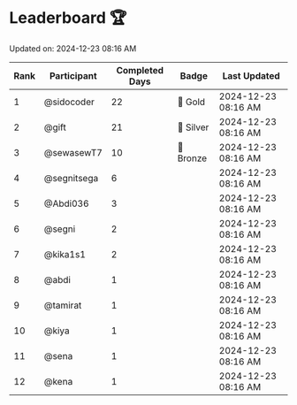 # Leaderboard 🏆

Updated on: 2024-12-23 08:16 AM

| Rank | Participant       | Completed Days | Badge      | Last Updated         |
|------|-------------------|----------------|------------|----------------------|
| 1    | @sidocoder        | 22             | 🏅 Gold     | 2024-12-23 08:16 AM |
| 2    | @gift             | 21             | 🥈 Silver   | 2024-12-23 08:16 AM |
| 3    | @sewasewT7        | 10             | 🥉 Bronze   | 2024-12-23 08:16 AM |
| 4    | @segnitsega       | 6              |            | 2024-12-23 08:16 AM |
| 5    | @Abdi036          | 3              |            | 2024-12-23 08:16 AM |
| 6    | @segni            | 2              |            | 2024-12-23 08:16 AM |
| 7    | @kika1s1          | 2              |            | 2024-12-23 08:16 AM |
| 8    | @abdi             | 1              |            | 2024-12-23 08:16 AM |
| 9    | @tamirat          | 1              |            | 2024-12-23 08:16 AM |
| 10   | @kiya             | 1              |            | 2024-12-23 08:16 AM |
| 11   | @sena             | 1              |            | 2024-12-23 08:16 AM |
| 12   | @kena             | 1              |            | 2024-12-23 08:16 AM |
